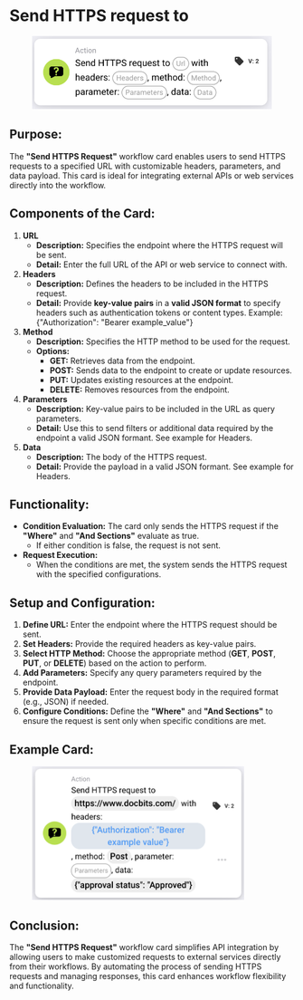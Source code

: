 # Send HTTPS request to

<figure><img src="../../../../.gitbook/assets/image (308).png" alt="" width="563"><figcaption></figcaption></figure>

## Purpose:

The **"Send HTTPS Request"** workflow card enables users to send HTTPS requests to a specified URL with customizable headers, parameters, and data payload. This card is ideal for integrating external APIs or web services directly into the workflow.

## Components of the Card:

1. **URL**
   * **Description:** Specifies the endpoint where the HTTPS request will be sent.
   * **Detail:** Enter the full URL of the API or web service to connect with.
2. **Headers**
   * **Description:** Defines the headers to be included in the HTTPS request.
   * **Detail:** Provide **key-value pairs** in a **valid JSON format** to specify headers such as authentication tokens or content types. Example: {"Authorization": "Bearer example\_value"}
3. **Method**
   * **Description:** Specifies the HTTP method to be used for the request.
   * **Options:**
     * **GET:** Retrieves data from the endpoint.
     * **POST:** Sends data to the endpoint to create or update resources.
     * **PUT:** Updates existing resources at the endpoint.
     * **DELETE:** Removes resources from the endpoint.
4. **Parameters**
   * **Description:** Key-value pairs to be included in the URL as query parameters.
   * **Detail:** Use this to send filters or additional data required by the endpoint a valid JSON formant. See example for Headers.
5. **Data**
   * **Description:** The body of the HTTPS request.
   * **Detail:** Provide the payload in a valid JSON formant. See example for Headers.

## Functionality:

* **Condition Evaluation:** The card only sends the HTTPS request if the **"Where"** and **"And Sections"** evaluate as true.&#x20;
  * If either condition is false, the request is not sent.
* **Request Execution:**
  * When the conditions are met, the system sends the HTTPS request with the specified configurations.

## Setup and Configuration:

1. **Define URL:** Enter the endpoint where the HTTPS request should be sent.
2. **Set Headers:** Provide the required headers as key-value pairs.
3. **Select HTTP Method:** Choose the appropriate method (**GET**, **POST**, **PUT**, or **DELETE**) based on the action to perform.
4. **Add Parameters:** Specify any query parameters required by the endpoint.
5. **Provide Data Payload:** Enter the request body in the required format (e.g., JSON) if needed.
6. **Configure Conditions:** Define the **"Where"** and **"And Sections"** to ensure the request is sent only when specific conditions are met.

## Example Card:

<figure><img src="../../../../.gitbook/assets/Then_Send_HTTPS_2.png" alt="" width="375"><figcaption></figcaption></figure>

## Conclusion:

The **"Send HTTPS Request"** workflow card simplifies API integration by allowing users to make customized requests to external services directly from their workflows. By automating the process of sending HTTPS requests and managing responses, this card enhances workflow flexibility and functionality.
